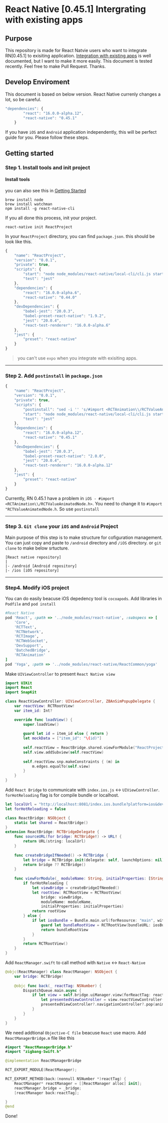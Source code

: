# React Native [0.45.1] Intergrating with existing apps

## Purpose
This repository is made for React Natvie users who want to integrate RN[0.45.1] to exisiting application. [Integration with existing apps](http://facebook.github.io/react-native/releases/next/docs/integration-with-existing-apps.html#integration-with-existing-apps) is well documented, but I want to make it more easily. This document is tested recently. Feel free to make Pull Request.
Thanks.

## Develop Enviroment
This document is based on below version. React Native currenly changes a lot, so be careful.

```javascript
"dependencies": {
		"react": "16.0.0-alpha.12",
		"react-native": "0.45.1"
	}
```
If you have `iOS` and `Android` application independently, this will be perfect guide for you. Please follow these steps.

## Getting started
### Step 1. Install tools and init project 
#### Install tools
you can also see this in [Getting Started](http://facebook.github.io/react-native/releases/next/docs/getting-started.html)
```
brew install node
brew install watchman
npm install -g react-native-cli
```

If you all done this process, init your project.
```
react-native init ReactProject
```
In your `ReactProject` directory, you can find `package.json`. this should be look like this.
```javascript
{
	"name": "ReactProject",
	"version": "0.0.1",
	"private": true,
	"scripts": {
		"start": "node node_modules/react-native/local-cli/cli.js start",
		"test": "jest"
	},
	"dependencies": {
		"react": "16.0.0-alpha.6",
		"react-native": "0.44.0"
	},
	"devDependencies": {
		"babel-jest": "20.0.3",
		"babel-preset-react-native": "1.9.2",
		"jest": "20.0.4",
		"react-test-renderer": "16.0.0-alpha.6"
	},
	"jest": {
		"preset": "react-native"
	}
}
```

> you can't use `expo` when you integrate with exisiting apps.

---
### Step 2. Add `postinstall` in `package.json`
```javascript
{
	"name": "ReactProject",
	"version": "0.0.1",
	"private": true,
	"scripts": {
		"postinstall": "sed -i '' 's/#import <RCTAnimation\\/RCTValueAnimatedNode.h>/#import \"RCTValueAnimatedNode.h\"/' ./node_modules/react-native/Libraries/NativeAnimation/RCTNativeAnimatedNodesManager.h",
		"start": "node node_modules/react-native/local-cli/cli.js start",
		"test": "jest"
	},
	"dependencies": {
		"react": "16.0.0-alpha.12",
		"react-native": "0.45.1"
	},
	"devDependencies": {
		"babel-jest": "20.0.3",
		"babel-preset-react-native": "2.0.0",
		"jest": "20.0.4",
		"react-test-renderer": "16.0.0-alpha.12"
	},
	"jest": {
		"preset": "react-native"
	}
}
```
Currently, RN 0.45.1 have a problem in `iOS - #import <RCTAnimation\\/RCTValueAnimatedNode.h>`. You need to change it to `#import "RCTValueAnimatedNode.h`. So use `postinstall`

---
### Step 3. `Git clone` your `iOS` and `Android` Project
Main purpose of this step is to make structure for cofiguration management. You can just copy and paste to `/android` directory and `/iOS` directory. or `git clone` to make below srtucture.
```
[React native repository] 
|
|- /android [Android repository]
|- /ios [iOS repository]
```

---
### Step4. Modify iOS project
You can do easily beacuse iOS depedency tool is `cocoapods`. Add libraries in `Podfile` and `pod install`
```ruby
#React Native
pod 'React', :path => '../node_modules/react-native', :subspecs => [
	'Core',
	'RCTText',
	'RCTNetwork',
	'RCTImage',
	'RCTWebSocket',
	'DevSupport',
	'BatchedBridge',
	'RCTAnimation'
]
pod 'Yoga', :path => '../node_modules/react-native/ReactCommon/yoga'
```
Make `UIViewController` to present `React Native view`
```Swift
import UIKit
import React
import SnapKit

class ReactViewController: UIViewController, ZBAnSimPopupDelegate {
    var reactView: RCTRootView!
	var item_id: Int?

    override func loadView() {
        super.loadView()
        
        guard let id = item_id else { return }
        let mockData = ["item_id": "\(id)"]
        
        self.reactView = ReactBridge.shared.viewForModule("ReactProject", initialProperties: mockData)
        self.view.addSubview(self.reactView)
        
        self.reactView.snp.makeConstraints { (m) in
            m.edges.equalTo(self.view)
        }
    }
}
```
Add `React Bridge` to communicate with `index.ios.js` <-> `UIViewController`. `forHotReloading` flag is for compile bundle or localhost. 
```Swift
let localUrl = "http://localhost:8081/index.ios.bundle?platform=ios&dev=true"
let forHotReloading = false

class ReactBridge: NSObject {
    static let shared = ReactBridge()
}
extension ReactBridge: RCTBridgeDelegate {
    func sourceURL(for bridge: RCTBridge!) -> URL! {
        return URL(string: localUrl)
    }
    
    func createBridgeIfNeeded() -> RCTBridge {
        let bridge = RCTBridge.init(delegate: self, launchOptions: nil)
        return bridge ?? RCTBridge()
    }
    
    func viewForModule(_ moduleName: String, initialProperties: [String : Any]?) -> RCTRootView {
        if forHotReloading {
            let viewBridge = createBridgeIfNeeded()
            let rootView: RCTRootView = RCTRootView(
                bridge: viewBridge,
                moduleName: moduleName,
                initialProperties: initialProperties)
            return rootView
        } else {
            if let iosBundle = Bundle.main.url(forResource: "main", withExtension: "jsbundle") {
                guard let bundleRootView = RCTRootView(bundleURL: iosBundle, moduleName: moduleName, initialProperties: initialProperties, launchOptions: nil) else { return RCTRootView() }
                return bundleRootView
            }
        }
        return RCTRootView()
    }
}
```
Add `ReactManager.swift` to call method with `Native` <-> `React-Native`
```Swift
@objc(ReactManager) class ReactManager: NSObject {
    var bridge: RCTBridge!
    
    @objc func back(_ reactTag: NSNumber) {
        DispatchQueue.main.async {
            if let view = self.bridge.uiManager.view(forReactTag: reactTag) {
                let presentedViewController = view.reactViewController()
                presentedViewController?.navigationController?.pop(animated: true)
            }
        }
    }
}    
```
We need addtional `Objective-C file` beacuse `React` use macro. Add `ReactManagerBridge.m` file like this
```Swift
#import "ReactManagerBridge.h"
#import "zigbang-Swift.h"

@implementation ReactManagerBridge

RCT_EXPORT_MODULE(ReactManager);

RCT_EXPORT_METHOD(back:(nonnull NSNumber *)reactTag) {
    ReactManager* reactManager = [[ReactManager alloc] init];
    reactManager.bridge = _bridge;
    [reactManager back:reactTag];

}
@end
```

Done!

